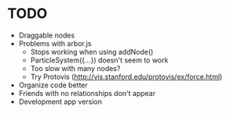 # TODO

- Draggable nodes
- Problems with arbor.js
  - Stops working when using addNode()
  - ParticleSystem({...}) doesn't seem to work
  - Too slow with many nodes?
  - Try Protovis (http://vis.stanford.edu/protovis/ex/force.html)
- Organize code better
- Friends with no relationships don't appear
- Development app version